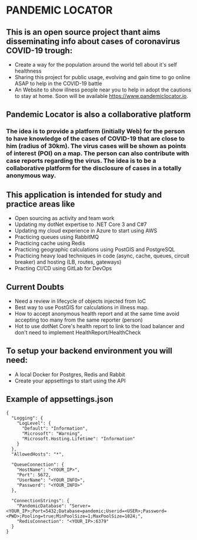 # PANDEMIC LOCATOR

## This is an open source project thant aims disseminating info about cases of coronavirus COVID-19 trough:
* Create a way for the population around the world tell about it's self healthness
* Sharing this project for public usage, evolving and gain time to go online ASAP to help in the COVID-19 battle
* An Website to show illness people near you
  to help in adopt the cautions to stay at home. Soon will be available https://www.pandemiclocator.io.

## Pandemic Locator is also a collaborative platform
### The idea is to provide a platform (initially Web) for the person to have knowledge of the cases of COVID-19 that are close to him (radius of 30km). The virus cases will be shown as points of interest (POI) on a map. The person can also contribute with case reports regarding the virus. The idea is to be a collaborative platform for the disclosure of cases in a totally anonymous way.

## This application is intended for study and practice areas like
* Open sourcing as activity and team work
* Updating my dotNet expertise to .NET Core 3 and C#7
* Updating my cloud experience in Azure to start using AWS
* Practicing queues using RabbitMQ
* Practicing cache using Redis
* Practicing geographic calculations using PostGIS and PostgreSQL
* Practicing heavy load techniques in code (async, cache, queues, circuit breaker) and hosting (LB, routes, gateways)
* Practing CI/CD using GitLab for DevOps

## Current Doubts
* Need a review in lifecycle of objects injected from IoC
* Best way to use PostGIS for calculations in illness map.
* How to accept anonymous health report and at the same time avoid accepting too many from the same reporter (person)
* Hot to use dotNet Core's health report to link to the load balancer and don't need to implement HealthReport/HealthCheck

## To setup your backend environment you will need:
* A local Docker for Postgres, Redis and Rabbit
* Create your appsettings to start using the API

## Example of appsettings.json
```
{
  "Logging": {
    "LogLevel": {
      "Default": "Information",
      "Microsoft": "Warning",
      "Microsoft.Hosting.Lifetime": "Information"
    }
  },
  "AllowedHosts": "*",

  "QueueConnection": {
    "HostName": "<YOUR_IP>",
    "Port": 5672,
    "UserName": "<YOUR_INFO>",
    "Password": "<YOUR_INFO>"
  },

  "ConnectionStrings": {
    "PandemicDatabase": "Server=<YOUR_IP>;Port=5432;Database=pandemic;Userid=<USER>;Password=<PWD>;Pooling=true;MinPoolSize=1;MaxPoolSize=1024;",
    "RedisConnection": "<YOUR_IP>:6379"
  }
}
```
